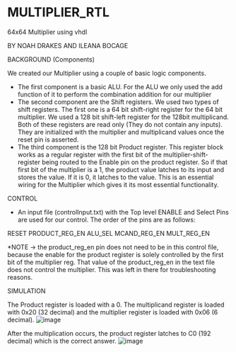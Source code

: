 # MULTIPLIER_RTL
64x64 Multiplier using vhdl

BY NOAH DRAKES AND ILEANA BOCAGE

BACKGROUND (Components)

  We created our Multiplier using a couple of basic logic components.
  - The first component is a basic ALU. For the ALU we only used the add function of it to perform the combination addition for our multiplier
  - The second component are the Shift registers. We used two types of shift registers. The first one is a 64 bit shift-right register for the 64 bit multiplier. 
    We used a 128 bit shift-left register for the 128bit multiplicand. Both of these registers are read only (They do not contain any inputs). They are initialized with the multiplier and multiplicand values once the reset pin is asserted.
  - The third component is the 128 bit Product register. This register block works as a regular register with the first bit of the multiplier-shift-register being 
  routed to the Enable pin on the product register. So if that first bit of the multiplier is a 1, the product value latches to its input and stores the value. If it is
  0, it latches to the value. This is an essential wiring for the Multiplier which gives it its most essential functionality.


CONTROL 
- An input file (controlInput.txt) with the Top level ENABLE and Select Pins are used for our control. The order of the pins are as follows: 

RESET   PRODUCT_REG_EN    ALU_SEL   MCAND_REG_EN    MULT_REG_EN

*NOTE -> the product_reg_en pin does not need to be in this control file, because the enable for the product register is solely 
controlled by the first bit of the multiplier reg. That value of the product_reg_en in the text file does not control the multiplier. 
This was left in there for troubleshooting reasons.

SIMULATION

The Product register is loaded with a 0. The multiplicand register is loaded with 0x20 (32 decimal) and the multiplier register is loaded with 0x06 (6 decimal).
![image](https://user-images.githubusercontent.com/83146040/164147328-34cfd391-2a1d-43e7-9fbe-224d4352695f.png)


After the multiplication occurs, the product register latches to C0 (192 decimal) which is the correct answer.
![image](https://user-images.githubusercontent.com/83146040/164146712-5b4caa9f-c251-4dd7-b632-94cc9e5607aa.png)
